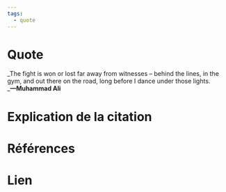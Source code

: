 ```yaml
---
tags:
  - quote
---
```

# Quote

_The fight is won or lost far away from witnesses – behind the lines, in the gym, and out there on the road, long before I dance under those lights.  
_**—Muhammad Ali**
# Explication de la citation


# Références


# Lien

